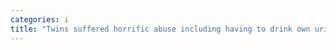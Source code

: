 ```yaml
---
categories: i
title: "Twins suffered horrific abuse including having to drink own urine before escaping Texas home neighbor says"
---
```

